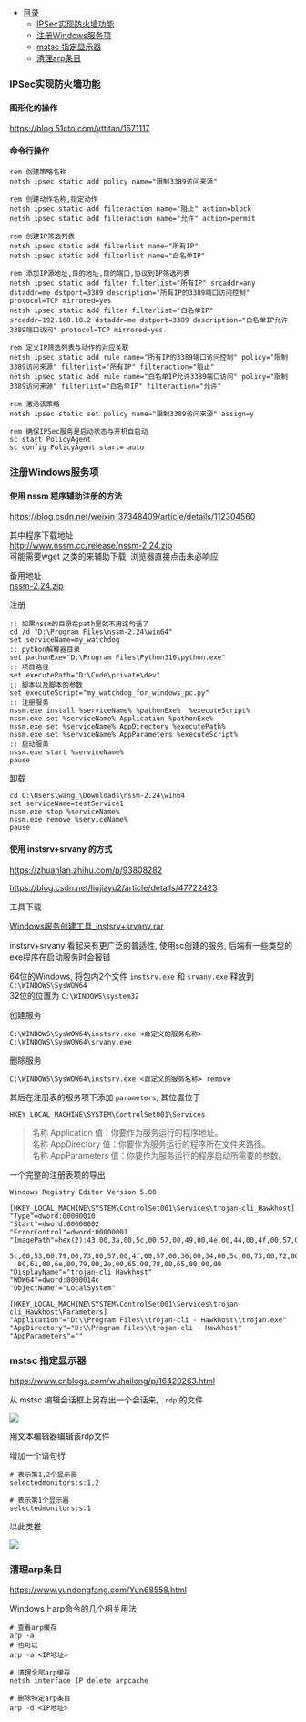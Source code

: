 * [目录](#0)
  * [IPSec实现防火墙功能](#1)
  * [注册Windows服务项](#2)
  * [mstsc 指定显示器](#3)
  * [清理arp条目](#4)


<h3 id="1">IPSec实现防火墙功能</h3>

#### 图形化的操作  

https://blog.51cto.com/yttitan/1571117 

#### 命令行操作

```
rem 创建策略名称
netsh ipsec static add policy name="限制3389访问来源"

rem 创建动作名称,指定动作
netsh ipsec static add filteraction name="阻止" action=block
netsh ipsec static add filteraction name="允许" action=permit

rem 创建IP筛选列表
netsh ipsec static add filterlist name="所有IP"
netsh ipsec static add filterlist name="白名单IP"

rem 添加IP源地址,目的地址,目的端口,协议到IP筛选列表
netsh ipsec static add filter filterlist="所有IP" srcaddr=any dstaddr=me dstport=3389 description="所有IP的3389端口访问控制" protocol=TCP mirrored=yes
netsh ipsec static add filter filterlist="白名单IP" srcaddr=192.168.10.2 dstaddr=me dstport=3389 description="白名单IP允许3389端口访问" protocol=TCP mirrored=yes

rem 定义IP筛选列表与动作的对应关联
netsh ipsec static add rule name="所有IP的3389端口访问控制" policy="限制3389访问来源" filterlist="所有IP" filteraction="阻止"
netsh ipsec static add rule name="白名单IP允许3389端口访问" policy="限制3389访问来源" filterlist="白名单IP" filteraction="允许"

rem 激活该策略
netsh ipsec static set policy name="限制3389访问来源" assign=y

rem 确保IPSec服务是启动状态与开机自启动
sc start PolicyAgent
sc config PolicyAgent start= auto
```


<h3 id="2">注册Windows服务项</h3>

#### 使用 nssm 程序辅助注册的方法  
https://blog.csdn.net/weixin_37348409/article/details/112304560  

其中程序下载地址  
http://www.nssm.cc/release/nssm-2.24.zip  
可能需要wget 之类的来辅助下载, 浏览器直接点击未必响应  

备用地址  
<a href="files/nssm-2.24.zip" target="_blank">nssm-2.24.zip</a>  


注册

```
:: 如果nssm的目录在path里就不用这句话了
cd /d "D:\Program Files\nssm-2.24\win64"
set serviceName=my_watchdog
:: python解释器目录
set pathonExe="D:\Program Files\Python310\python.exe"
:: 项目路径
set executePath="D:\Code\private\dev"
:: 脚本以及脚本的参数
set executeScript="my_watchdog_for_windows_pc.py"
:: 注册服务
nssm.exe install %serviceName% %pathonExe%  %executeScript%
nssm.exe set %serviceName% Application %pathonExe%
nssm.exe set %serviceName% AppDirectory %executePath%
nssm.exe set %serviceName% AppParameters %executeScript%
:: 启动服务
nssm.exe start %serviceName%
pause
```

卸载  

```
cd C:\Users\wang_\Downloads\nssm-2.24\win64
set serviceName=testService1
nssm.exe stop %serviceName%
nssm.exe remove %serviceName%
pause
```

#### 使用 instsrv+srvany 的方式

https://zhuanlan.zhihu.com/p/93808282  

https://blog.csdn.net/liujiayu2/article/details/47722423

工具下载  

<a href="files/Windows服务创建工具_instsrv+srvany.rar" target="_blank">Windows服务创建工具_instsrv+srvany.rar</a>

instsrv+srvany 看起来有更广泛的普适性, 使用sc创建的服务, 后端有一些类型的exe程序在启动服务时会报错

64位的Windows, 将包内2个文件 ```instsrv.exe``` 和 ```srvany.exe``` 释放到 ```C:\WINDOWS\SysWOW64```  
32位的位置为 ```C:\WINDOWS\system32```

创建服务

```
C:\WINDOWS\SysWOW64\instsrv.exe <自定义的服务名称> C:\WINDOWS\SysWOW64\srvany.exe
```

删除服务

```
C:\WINDOWS\SysWOW64\instsrv.exe <自定义的服务名称> remove
```

其后在注册表的服务项下添加 ```parameters```, 其位置位于 

```HKEY_LOCAL_MACHINE\SYSTEM\ControlSet001\Services```


> 名称 Application 值：你要作为服务运行的程序地址。  
名称 AppDirectory 值：你要作为服务运行的程序所在文件夹路径。  
名称 AppParameters 值：你要作为服务运行的程序启动所需要的参数。

一个完整的注册表项的导出

```
Windows Registry Editor Version 5.00

[HKEY_LOCAL_MACHINE\SYSTEM\ControlSet001\Services\trojan-cli_Hawkhost]
"Type"=dword:00000010
"Start"=dword:00000002
"ErrorControl"=dword:00000001
"ImagePath"=hex(2):43,00,3a,00,5c,00,57,00,49,00,4e,00,44,00,4f,00,57,00,53,00,\
  5c,00,53,00,79,00,73,00,57,00,4f,00,57,00,36,00,34,00,5c,00,73,00,72,00,76,\
  00,61,00,6e,00,79,00,2e,00,65,00,78,00,65,00,00,00
"DisplayName"="trojan-cli_Hawkhost"
"WOW64"=dword:0000014c
"ObjectName"="LocalSystem"

[HKEY_LOCAL_MACHINE\SYSTEM\ControlSet001\Services\trojan-cli_Hawkhost\Parameters]
"Application"="D:\\Program Files\\trojan-cli - Hawkhost\\trojan.exe"
"AppDirectory"="D:\\Program Files\\trojan-cli - Hawkhost"
"AppParameters"=""
```


<h3 id="3">mstsc 指定显示器</h3>

https://www.cnblogs.com/wuhailong/p/16420263.html

从 mstsc 编辑会话框上另存出一个会话来, ```.rdp``` 的文件

![](images/FyG1lejZrq8CONtLkYfHdyuXFmTA5gjR.png)

用文本编辑器编辑该rdp文件

增加一个语句行

```
# 表示第1,2个显示器
selectedmonitors:s:1,2

# 表示第1个显示器
selectedmonitors:s:1
```

以此类推

![](images/FyG1lejZrqxUhPJAM2oeIOQlZWG5FmYb.png)


<h3 id="4">清理arp条目</h3>

https://www.yundongfang.com/Yun68558.html

Windows上arp命令的几个相关用法

```
# 查看arp缓存
arp -a
# 也可以
arp -a <IP地址>

# 清理全部arp缓存
netsh interface IP delete arpcache

# 删除特定arp条目
arp -d <IP地址>
```
